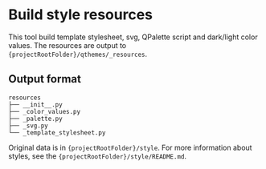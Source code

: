 # Build style resources

This tool build template stylesheet, svg, QPalette script and dark/light color values.
The resources are output to `{projectRootFolder}/qthemes/_resources`.

## Output format

``` shell
resources
├── __init__.py
├── _color_values.py
├── _palette.py
├── _svg.py
└── _template_stylesheet.py
```

Original data is in `{projectRootFolder}/style`. For more information about styles, see the `{projectRootFolder}/style/README.md`.
